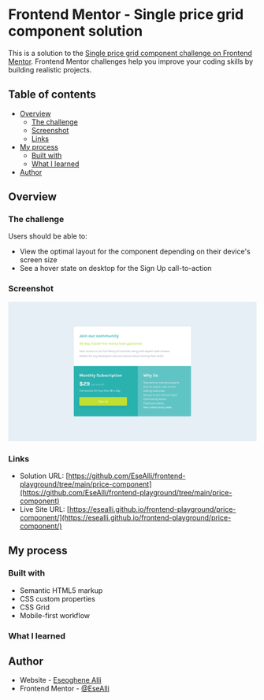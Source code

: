 # Frontend Mentor - Single price grid component solution

This is a solution to the [Single price grid component challenge on Frontend Mentor](https://www.frontendmentor.io/challenges/single-price-grid-component-5ce41129d0ff452fec5abbbc). Frontend Mentor challenges help you improve your coding skills by building realistic projects.

## Table of contents

- [Overview](#overview)
  - [The challenge](#the-challenge)
  - [Screenshot](#screenshot)
  - [Links](#links)
- [My process](#my-process)
  - [Built with](#built-with)
  - [What I learned](#what-i-learned)
- [Author](#author)

## Overview

### The challenge

Users should be able to:

- View the optimal layout for the component depending on their device's screen size
- See a hover state on desktop for the Sign Up call-to-action

### Screenshot

![](./screenshot.PNG)

### Links

- Solution URL: [https://github.com/EseAlli/frontend-playground/tree/main/price-component](https://github.com/EseAlli/frontend-playground/tree/main/price-component)
- Live Site URL: [https://esealli.github.io/frontend-playground/price-component/](https://esealli.github.io/frontend-playground/price-component/)

## My process

### Built with

- Semantic HTML5 markup
- CSS custom properties
- CSS Grid
- Mobile-first workflow

### What I learned

## Author

- Website - [Eseoghene Alli](https://esealli.github.io/)
- Frontend Mentor - [@EseAlli](https://www.frontendmentor.io/profile/EseAlli)
